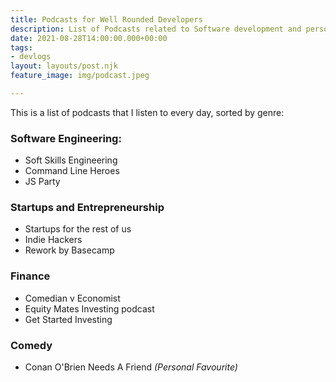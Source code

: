 ```yaml
---
title: Podcasts for Well Rounded Developers
description: List of Podcasts related to Software development and personal finances.
date: 2021-08-28T14:00:00.000+00:00
tags:
- devlogs
layout: layouts/post.njk
feature_image: img/podcast.jpeg

---
```

This is a list of podcasts that I listen to every day, sorted by genre:

### Software Engineering:

*  Soft Skills Engineering
* Command Line Heroes
* JS Party

### Startups and Entrepreneurship

* Startups for the rest of us
* Indie Hackers
* Rework by Basecamp

### Finance

* Comedian v Economist
* Equity Mates Investing podcast
* Get Started Investing

### Comedy

* Conan O'Brien Needs A Friend _(Personal Favourite)_